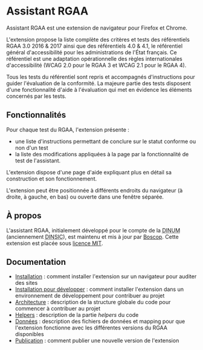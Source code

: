 # Assistant RGAA

Assistant RGAA est une extension de navigateur pour Firefox et Chrome.

L'extension propose la liste complète des critères et tests des référentiels
RGAA 3.0 2016 & 2017 ainsi que des référentiels 4.0 & 4.1, le référentiel
général d'accessibilité pour les administrations de l'État français. Ce
référentiel est une adaptation opérationnelle des règles internationales
d'accessibilité (WCAG 2.0 pour le RGAA 3 et WCAG 2.1 pour le RGAA 4).

Tous les tests du référentiel sont repris et accompagnés d'instructions pour
guider l'évaluation de la conformité. La majeure partie des tests disposent
d'une fonctionnalité d'aide à l'évaluation qui met en évidence les éléments
concernés par les tests.

## Fonctionnalités

Pour chaque test du RGAA, l'extension présente :

- une liste d'instructions permettant de conclure sur le statut conforme ou non
  d'un test
- la liste des modifications appliquées à la page par la fonctionnalité de test
  de l'assistant.

L'extension dispose d'une page d'aide expliquant plus en détail sa construction
et son fonctionnement.

L'extension peut être positionnée à différents endroits du navigateur (à droite,
à gauche, en bas) ou ouverte dans une fenêtre séparée.

## À propos

L'assistant RGAA, initialement développé pour le compte de la
<abbr title="Direction interministérielle du numérique">DINUM</abbr>
(anciennement
<abbr title="Direction interministérielle du numérique et du système d'information et de communication de l'État français">DINSIC</abbr>),
est maintenu et mis à jour par [Boscop](https://boscop.fr/). Cette extension est
placée sous [licence MIT](./LICENSE).

## Documentation

- [Installation](doc/installation.md) : comment installer l'extension sur un
  navigateur pour auditer des sites
- [Installation pour développer](doc/installation-dev.md) : comment installer
  l'extension dans un environnement de développement pour contribuer au projet
- [Architecture](doc/architecture.md) : description de la structure globale du
  code pour commencer à contribuer au projet
- [Helpers](doc/helpers.md) : description de la partie _helpers_ du code
- [Données](doc/donnees.md) : description des fichiers de données et mapping
  pour que l'extension fonctionne avec les différentes versions du RGAA
  disponibles
- [Publication](doc/publication.md) : comment publier une nouvelle version de
  l'extension
